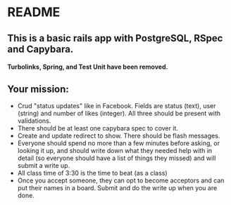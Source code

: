 # README

## This is a basic rails app with PostgreSQL, RSpec and Capybara.
#### Turbolinks, Spring, and Test Unit have been removed.

## Your mission:

* Crud "status updates" like in Facebook.  Fields are status (text), user (string) and number of likes (integer).  All three should be present with validations.
* There should be at least one capybara spec to cover it.
* Create and update redirect to show.  There should be flash messages.
* Everyone should spend no more than a few minutes before asking, or looking it up, and should write down what they needed help with in detail (so everyone should have a list of things they missed) and will submit a write up.
* All class time of 3:30 is the time to beat (as a class)
* Once you accept someone, they can opt to become acceptors and can put their names in a board.  Submit and do the write up when you are done.
